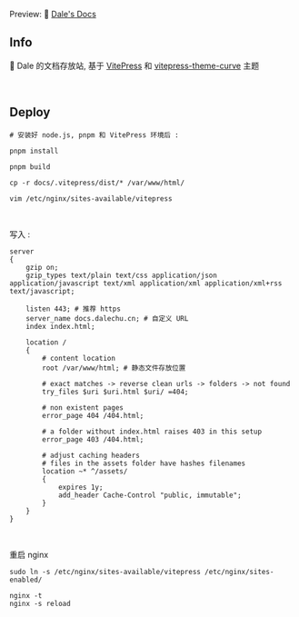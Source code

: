 

Preview: 👻 [Dale's Docs](https://docs.dalechu.cn/)


## Info

🎉 Dale 的文档存放站, 基于 [VitePress](https://vitepress.dev/) 和 [vitepress-theme-curve](https://github.com/imsyy/vitepress-theme-curve) 主题

<br/>

## Deploy

```shell
# 安装好 node.js, pnpm 和 VitePress 环境后 :

pnpm install

pnpm build

cp -r docs/.vitepress/dist/* /var/www/html/

vim /etc/nginx/sites-available/vitepress
```
<br/>

写入 :
```
server 
{
    gzip on;
    gzip_types text/plain text/css application/json application/javascript text/xml application/xml application/xml+rss text/javascript;

    listen 443; # 推荐 https
    server_name docs.dalechu.cn; # 自定义 URL
    index index.html;

    location / 
    {
        # content location
        root /var/www/html; # 静态文件存放位置

        # exact matches -> reverse clean urls -> folders -> not found
        try_files $uri $uri.html $uri/ =404;

        # non existent pages
        error_page 404 /404.html;

        # a folder without index.html raises 403 in this setup
        error_page 403 /404.html;

        # adjust caching headers
        # files in the assets folder have hashes filenames
        location ~* ^/assets/ 
        {
            expires 1y;
            add_header Cache-Control "public, immutable";
        }
    }
}

```
<br/>

重启 nginx
```shell
sudo ln -s /etc/nginx/sites-available/vitepress /etc/nginx/sites-enabled/

nginx -t
nginx -s reload
```



